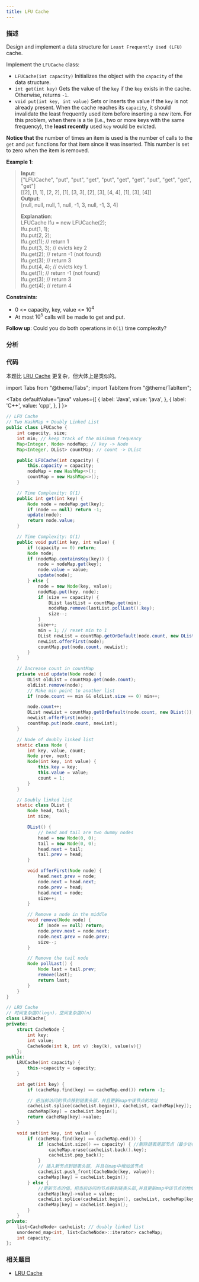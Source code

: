```yaml
---
title: LFU Cache
---
```


### 描述

Design and implement a data structure for `Least Frequently Used (LFU)` cache.

Implement the `LFUCache` class:

- `LFUCache(int capacity)` Initializes the object with the `capacity` of the data structure.
- `int get(int key)` Gets the value of the `key` if the `key` exists in the cache. Otherwise, returns `-1`.
- `void put(int key, int value)` Sets or inserts the value if the `key` is not already present. When the cache reaches its `capacity`, it should invalidate the least frequently used item before inserting a new item. For this problem, when there is a tie (i.e., two or more keys with the same frequency), the **least recently** used `key` would be evicted.

**Notice that** the number of times an item is used is the number of calls to the `get` and `put` functions for that item since it was inserted. This number is set to zero when the item is removed.

**Example 1**:

> **Input**:  
> ["LFUCache", "put", "put", "get", "put", "get", "get", "put", "get", "get", "get"]  
> [[2], [1, 1], [2, 2], [1], [3, 3], [2], [3], [4, 4], [1], [3], [4]]  
> **Output**:  
> [null, null, null, 1, null, -1, 3, null, -1, 3, 4]
>
> **Explanation**:  
> LFUCache lfu = new LFUCache(2);  
> lfu.put(1, 1);  
> lfu.put(2, 2);  
> lfu.get(1); // return 1  
> lfu.put(3, 3); // evicts key 2  
> lfu.get(2); // return -1 (not found)  
> lfu.get(3); // return 3  
> lfu.put(4, 4); // evicts key 1.  
> lfu.get(1); // return -1 (not found)  
> lfu.get(3); // return 3  
> lfu.get(4); // return 4

**Constraints**:

- 0 <= capacity, key, value <= $10^4$
- At most $10^5$ calls will be made to get and put.

**Follow up**: Could you do both operations in `O(1)` time complexity?

### 分析

### 代码

本题比 [LRU Cache](lru-cache.md) 更复杂，但大体上是类似的。

import Tabs from "@theme/Tabs";
import TabItem from "@theme/TabItem";

<Tabs
defaultValue="java"
values={[
{ label: 'Java', value: 'java', },
{ label: 'C++', value: 'cpp', },
]
}>
<TabItem value="java">

```java
// LFU Cache
// Two HashMap + Doubly Linked List
public class LFUCache {
    int capacity, size;
    int min; // keep track of the minimum frequency
    Map<Integer, Node> nodeMap; // key -> Node
    Map<Integer, DList> countMap; // count -> DList

    public LFUCache(int capacity) {
        this.capacity = capacity;
        nodeMap = new HashMap<>();
        countMap = new HashMap<>();
    }

    // Time Complexity: O(1)
    public int get(int key) {
        Node node = nodeMap.get(key);
        if (node == null) return -1;
        update(node);
        return node.value;
    }

    // Time Complexity: O(1)
    public void put(int key, int value) {
        if (capacity == 0) return;
        Node node;
        if (nodeMap.containsKey(key)) {
            node = nodeMap.get(key);
            node.value = value;
            update(node);
        } else {
            node = new Node(key, value);
            nodeMap.put(key, node);
            if (size == capacity) {
                DList lastList = countMap.get(min);
                nodeMap.remove(lastList.pollLast().key);
                size--;
            }
            size++;
            min = 1; // reset min to 1
            DList newList = countMap.getOrDefault(node.count, new DList());
            newList.offerFirst(node);
            countMap.put(node.count, newList);
        }
    }

    // Increase count in countMap
    private void update(Node node) {
        DList oldList = countMap.get(node.count);
        oldList.remove(node);
        // Make min point to another list
        if (node.count == min && oldList.size == 0) min++;

        node.count++;
        DList newList = countMap.getOrDefault(node.count, new DList());
        newList.offerFirst(node);
        countMap.put(node.count, newList);
    }

    // Node of doubly linked list
    static class Node {
        int key, value, count;
        Node prev, next;
        Node(int key, int value) {
            this.key = key;
            this.value = value;
            count = 1;
        }
    }

    // Doubly linked list
    static class DList {
        Node head, tail;
        int size;

        DList() {
            // head and tail are two dummy nodes
            head = new Node(0, 0);
            tail = new Node(0, 0);
            head.next = tail;
            tail.prev = head;
        }

        void offerFirst(Node node) {
            head.next.prev = node;
            node.next = head.next;
            node.prev = head;
            head.next = node;
            size++;
        }

        // Remove a node in the middle
        void remove(Node node) {
            if (node == null) return;
            node.prev.next = node.next;
            node.next.prev = node.prev;
            size--;
        }

        // Remove the tail node
        Node pollLast() {
            Node last = tail.prev;
            remove(last);
            return last;
        }
    }
}
```

</TabItem>
<TabItem value="cpp">

```cpp
// LRU Cache
// 时间复杂度O(logn)，空间复杂度O(n)
class LRUCache{
private:
    struct CacheNode {
        int key;
        int value;
        CacheNode(int k, int v) :key(k), value(v){}
    };
public:
    LRUCache(int capacity) {
        this->capacity = capacity;
    }

    int get(int key) {
        if (cacheMap.find(key) == cacheMap.end()) return -1;

        // 把当前访问的节点移到链表头部，并且更新map中该节点的地址
        cacheList.splice(cacheList.begin(), cacheList, cacheMap[key]);
        cacheMap[key] = cacheList.begin();
        return cacheMap[key]->value;
    }

    void set(int key, int value) {
        if (cacheMap.find(key) == cacheMap.end()) {
            if (cacheList.size() == capacity) { //删除链表尾部节点（最少访问的节点）
                cacheMap.erase(cacheList.back().key);
                cacheList.pop_back();
            }
            // 插入新节点到链表头部, 并且在map中增加该节点
            cacheList.push_front(CacheNode(key, value));
            cacheMap[key] = cacheList.begin();
        } else {
            //更新节点的值，把当前访问的节点移到链表头部,并且更新map中该节点的地址
            cacheMap[key]->value = value;
            cacheList.splice(cacheList.begin(), cacheList, cacheMap[key]);
            cacheMap[key] = cacheList.begin();
        }
    }
private:
    list<CacheNode> cacheList; // doubly linked list
    unordered_map<int, list<CacheNode>::iterator> cacheMap;
    int capacity;
};
```

</TabItem>
</Tabs>

### 相关题目

- [LRU Cache](lru-cache.md)
